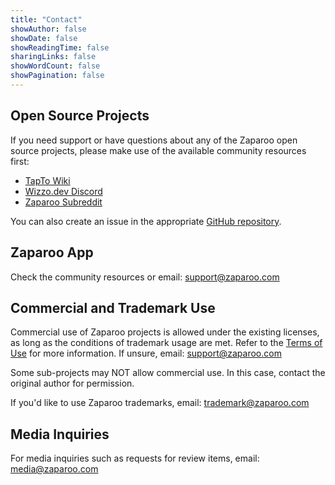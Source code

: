 ```yaml
---
title: "Contact"
showAuthor: false
showDate: false
showReadingTime: false
sharingLinks: false
showWordCount: false
showPagination: false
---
```


## Open Source Projects

If you need support or have questions about any of the Zaparoo open source projects, please make use of the available community resources first:

- [TapTo Wiki](https://tapto.wiki)
- [Wizzo.dev Discord](https://wizzo.dev/discord)
- [Zaparoo Subreddit](https://www.reddit.com/r/Zaparoo/)

You can also create an issue in the appropriate [GitHub repository](https://github.com/ZaparooProject/).

## Zaparoo App

Check the community resources or email: support@zaparoo.com

## Commercial and Trademark Use

Commercial use of Zaparoo projects is allowed under the existing licenses, as long as the conditions of trademark usage are met. Refer to the [Terms of Use](/terms) for more information. If unsure, email: support@zaparoo.com

Some sub-projects may NOT allow commercial use. In this case, contact the original author for permission.

If you'd like to use Zaparoo trademarks, email: trademark@zaparoo.com

## Media Inquiries

For media inquiries such as requests for review items, email: media@zaparoo.com
